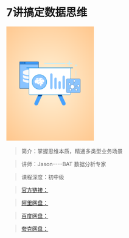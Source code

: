 # 7讲搞定数据思维

![img](../../assets/21d32d6e953e464b8477b66fa44fd282.png)

> 简介：掌握思维本质，精通多类型业务场景

> 讲师：Jason----BAT 数据分析专家

> 课程深度：初中级

> [官方链接：]()

> [阿里网盘：]()

> [百度网盘：]()

> [夸克网盘：]()
